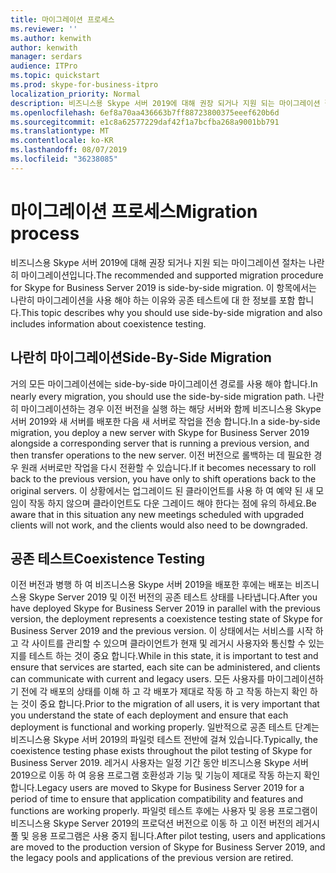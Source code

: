 ```yaml
---
title: 마이그레이션 프로세스
ms.reviewer: ''
ms.author: kenwith
author: kenwith
manager: serdars
audience: ITPro
ms.topic: quickstart
ms.prod: skype-for-business-itpro
localization_priority: Normal
description: 비즈니스용 Skype 서버 2019에 대해 권장 되거나 지원 되는 마이그레이션 절차는 나란히 마이그레이션입니다. 이 항목에서는 나란히 마이그레이션을 사용 해야 하는 이유와 공존 테스트에 대 한 정보를 포함 합니다.
ms.openlocfilehash: 6ef8a70aa436663b7ff88723800375eeef620b6d
ms.sourcegitcommit: e1c8a62577229daf42f1a7bcfba268a9001bb791
ms.translationtype: MT
ms.contentlocale: ko-KR
ms.lasthandoff: 08/07/2019
ms.locfileid: "36238085"
---
```

# <a name="migration-process"></a><span data-ttu-id="3a5a9-104">마이그레이션 프로세스</span><span class="sxs-lookup"><span data-stu-id="3a5a9-104">Migration process</span></span>

<span data-ttu-id="3a5a9-105">비즈니스용 Skype 서버 2019에 대해 권장 되거나 지원 되는 마이그레이션 절차는 나란히 마이그레이션입니다.</span><span class="sxs-lookup"><span data-stu-id="3a5a9-105">The recommended and supported migration procedure for Skype for Business Server 2019 is side-by-side migration.</span></span> <span data-ttu-id="3a5a9-106">이 항목에서는 나란히 마이그레이션을 사용 해야 하는 이유와 공존 테스트에 대 한 정보를 포함 합니다.</span><span class="sxs-lookup"><span data-stu-id="3a5a9-106">This topic describes why you should use side-by-side migration and also includes information about coexistence testing.</span></span>
  
## <a name="side-by-side-migration"></a><span data-ttu-id="3a5a9-107">나란히 마이그레이션</span><span class="sxs-lookup"><span data-stu-id="3a5a9-107">Side-By-Side Migration</span></span>

<span data-ttu-id="3a5a9-108">거의 모든 마이그레이션에는 side-by-side 마이그레이션 경로를 사용 해야 합니다.</span><span class="sxs-lookup"><span data-stu-id="3a5a9-108">In nearly every migration, you should use the side-by-side migration path.</span></span> <span data-ttu-id="3a5a9-109">나란히 마이그레이션하는 경우 이전 버전을 실행 하는 해당 서버와 함께 비즈니스용 Skype 서버 2019와 새 서버를 배포한 다음 새 서버로 작업을 전송 합니다.</span><span class="sxs-lookup"><span data-stu-id="3a5a9-109">In a side-by-side migration, you deploy a new server with Skype for Business Server 2019 alongside a corresponding server that is running a previous version, and then transfer operations to the new server.</span></span> <span data-ttu-id="3a5a9-110">이전 버전으로 롤백하는 데 필요한 경우 원래 서버로만 작업을 다시 전환할 수 있습니다.</span><span class="sxs-lookup"><span data-stu-id="3a5a9-110">If it becomes necessary to roll back to the previous version, you have only to shift operations back to the original servers.</span></span> <span data-ttu-id="3a5a9-111">이 상황에서는 업그레이드 된 클라이언트를 사용 하 여 예약 된 새 모임이 작동 하지 않으며 클라이언트도 다운 그레이드 해야 한다는 점에 유의 하세요.</span><span class="sxs-lookup"><span data-stu-id="3a5a9-111">Be aware that in this situation any new meetings scheduled with upgraded clients will not work, and the clients would also need to be downgraded.</span></span>
  
## <a name="coexistence-testing"></a><span data-ttu-id="3a5a9-112">공존 테스트</span><span class="sxs-lookup"><span data-stu-id="3a5a9-112">Coexistence Testing</span></span>

<span data-ttu-id="3a5a9-113">이전 버전과 병행 하 여 비즈니스용 Skype 서버 2019을 배포한 후에는 배포는 비즈니스용 Skype Server 2019 및 이전 버전의 공존 테스트 상태를 나타냅니다.</span><span class="sxs-lookup"><span data-stu-id="3a5a9-113">After you have deployed Skype for Business Server 2019 in parallel with the previous version, the deployment represents a coexistence testing state of Skype for Business Server 2019 and the previous version.</span></span> <span data-ttu-id="3a5a9-114">이 상태에서는 서비스를 시작 하 고 각 사이트를 관리할 수 있으며 클라이언트가 현재 및 레거시 사용자와 통신할 수 있는지를 테스트 하는 것이 중요 합니다.</span><span class="sxs-lookup"><span data-stu-id="3a5a9-114">While in this state, it is important to test and ensure that services are started, each site can be administered, and clients can communicate with current and legacy users.</span></span> <span data-ttu-id="3a5a9-115">모든 사용자를 마이그레이션하기 전에 각 배포의 상태를 이해 하 고 각 배포가 제대로 작동 하 고 작동 하는지 확인 하는 것이 중요 합니다.</span><span class="sxs-lookup"><span data-stu-id="3a5a9-115">Prior to the migration of all users, it is very important that you understand the state of each deployment and ensure that each deployment is functional and working properly.</span></span> <span data-ttu-id="3a5a9-116">일반적으로 공존 테스트 단계는 비즈니스용 Skype 서버 2019의 파일럿 테스트 전반에 걸쳐 있습니다.</span><span class="sxs-lookup"><span data-stu-id="3a5a9-116">Typically, the coexistence testing phase exists throughout the pilot testing of Skype for Business Server 2019.</span></span> <span data-ttu-id="3a5a9-117">레거시 사용자는 일정 기간 동안 비즈니스용 Skype 서버 2019으로 이동 하 여 응용 프로그램 호환성과 기능 및 기능이 제대로 작동 하는지 확인 합니다.</span><span class="sxs-lookup"><span data-stu-id="3a5a9-117">Legacy users are moved to Skype for Business Server 2019 for a period of time to ensure that application compatibility and features and functions are working properly.</span></span> <span data-ttu-id="3a5a9-118">파일럿 테스트 후에는 사용자 및 응용 프로그램이 비즈니스용 Skype Server 2019의 프로덕션 버전으로 이동 하 고 이전 버전의 레거시 풀 및 응용 프로그램은 사용 중지 됩니다.</span><span class="sxs-lookup"><span data-stu-id="3a5a9-118">After pilot testing, users and applications are moved to the production version of Skype for Business Server 2019, and the legacy pools and applications of the previous version are retired.</span></span>
  

